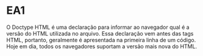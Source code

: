 # EA1
 
O Doctype HTML é uma declaração para informar ao navegador qual é a versão do HTML utilizada no arquivo. Essa declaração vem antes das tags HTML, portanto, geralmente é apresentada na primeira linha de um código. Hoje em dia, todos os navegadores suportam a versão mais nova do HTML.
